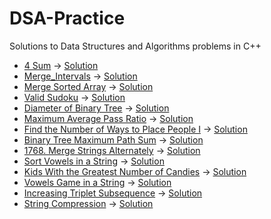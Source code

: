 # DSA-Practice
Solutions to Data Structures and Algorithms problems in C++
- [4 Sum](https://leetcode.com/problems/4sum/description/) → [Solution](./4_sum.cpp)
- [Merge_Intervals](https://leetcode.com/problems/merge-intervals/) -> [Solution](./Merge_Intervals.cpp)
- [Merge Sorted Array](https://leetcode.com/problems/merge-sorted-array/) -> [Solution](./Merge_Sorted_Array.cpp)
- [Valid Sudoku](https://leetcode.com/problems/valid-sudoku/) -> [Solution](./Valid_Sudoku.cpp)
- [Diameter of Binary Tree](https://leetcode.com/problems/diameter-of-binary-tree/) -> [Solution](./Diameter_of_BT.cpp)
- [Maximum Average Pass Ratio](https://leetcode.com/problems/maximum-average-pass-ratio/) -> [Solution](./max_Avg_pass_ratio.cpp)
- [ Find the Number of Ways to Place People I](https://leetcode.com/problems/find-the-number-of-ways-to-place-people-i/) -> [Solution](./REPLACE_People.cpp)
- [Binary Tree Maximum Path Sum](https://leetcode.com/problems/binary-tree-maximum-path-sum/) → [Solution](./BinaryTree_MaxPathSum.cpp)
- [1768. Merge Strings Alternately](https://leetcode.com/problems/merge-strings-alternately/) → [Solution](./Merge-Strings-Alternately.cpp)
- [Sort Vowels in a String](https://leetcode.com/problems/sort-vowels-in-a-string/) → [Solution](./SortVowelsInString.cpp)
- [Kids With the Greatest Number of Candies](https://leetcode.com/problems/kids-with-the-greatest-number-of-candies/) → [Solution](./KidsWithCandies.cpp)
- [Vowels Game in a String](https://leetcode.com/problems/vowels-game-in-a-string/) → [Solution](./VowelsGame.cpp)
- [Increasing Triplet Subsequence](https://leetcode.com/problems/increasing-triplet-subsequence/) → [Solution](./IncreasingTripletSubsequence.cpp)
- [String Compression](https://leetcode.com/problems/string-compression/) → [Solution](./StringCompression.cpp)






